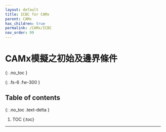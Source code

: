 ```yaml
---
layout: default
title: ICBC for CAMx
parent: CAMx
has_children: true
permalink: /CAMx/ICBC
nav_order: 99
---
```


# CAMx模擬之初始及邊界條件
{: .no_toc }

{: .fs-6 .fw-300 }

## Table of contents
{: .no_toc .text-delta }

1. TOC
{:toc}

---
